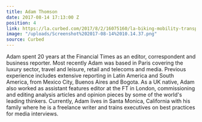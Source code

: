 ```yaml
---
title: Adam Thomson
date: 2017-08-14 17:13:00 Z
position: 4
link: https://la.curbed.com/2017/8/2/16075160/la-biking-mobility-transportation-vision-zero
image: "/uploads/Screenshot%202017-08-14%2010.14.37.png"
source: Curbed
---
```


Adam spent 20 years at the Financial Times as an editor, correspondent and business reporter. Most recently Adam was based in Paris covering the luxury sector, travel and leisure, retail and telecoms and media. Previous experience includes extensive reporting in Latin America and South America, from Mexico City, Buenos Aires and Bogota. As a UK native, Adam also worked as assistant features editor at the FT in London, commissioning and editing analysis articles and opinion pieces by some of the world's leading thinkers. Currently, Adam lives in Santa Monica, California with his family where he is a freelance writer and trains executives on best practices for media interviews.